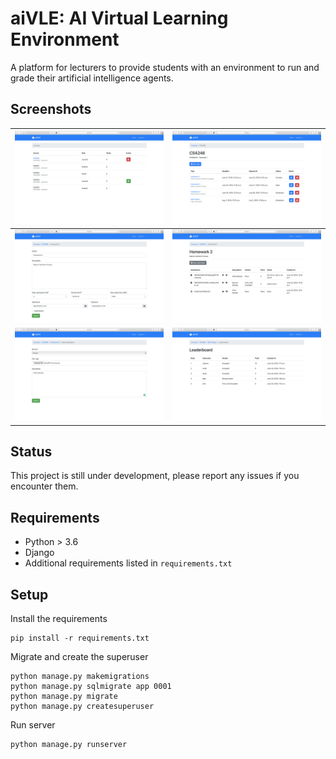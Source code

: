 # aiVLE: AI Virtual Learning Environment

A platform for lecturers to provide students with an environment to run and grade their artificial intelligence agents.

## Screenshots

| ![Courses](/assets/courses.png?raw=true "Courses") | ![Tasks](/assets/tasks.png?raw=true "Tasks") | 
|:-------------------------:|:-------------------------:|
| ![Task Edit](/assets/task_edit.png?raw=true "Task Edit") | ![Submissions](/assets/submissions.png?raw=true "Submissions") 
| ![Submission](/assets/submission.png?raw=true "Submission") | ![Leaderboard](/assets/leaderboard.png?raw=true "Leaderboard") |

## Status

This project is still under development, please report any issues if you encounter them.

## Requirements

 * Python > 3.6
 * Django
 * Additional requirements listed in `requirements.txt`

## Setup

Install the requirements
```
pip install -r requirements.txt
```

Migrate and create the superuser
```
python manage.py makemigrations
python manage.py sqlmigrate app 0001
python manage.py migrate
python manage.py createsuperuser
```

Run server
```
python manage.py runserver
```
